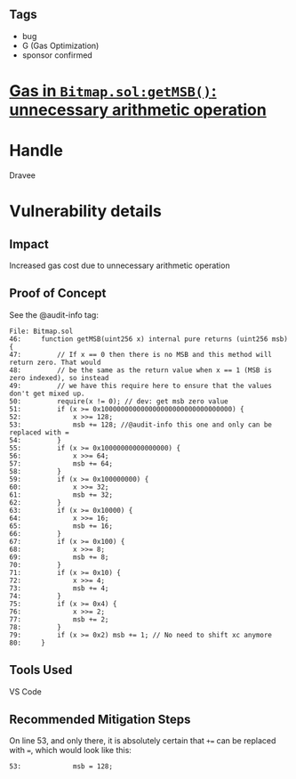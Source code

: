 ## Tags

- bug
- G (Gas Optimization)
- sponsor confirmed

# [Gas in `Bitmap.sol:getMSB()`: unnecessary arithmetic operation](https://github.com/code-423n4/2022-01-notional-findings/issues/128) 

# Handle

Dravee


# Vulnerability details

## Impact
Increased gas cost due to unnecessary arithmetic operation

## Proof of Concept
See the @audit-info tag:
```
File: Bitmap.sol
46:     function getMSB(uint256 x) internal pure returns (uint256 msb) {
47:         // If x == 0 then there is no MSB and this method will return zero. That would
48:         // be the same as the return value when x == 1 (MSB is zero indexed), so instead
49:         // we have this require here to ensure that the values don't get mixed up.
50:         require(x != 0); // dev: get msb zero value
51:         if (x >= 0x100000000000000000000000000000000) {
52:             x >>= 128;
53:             msb += 128; //@audit-info this one and only can be replaced with = 
54:         }
55:         if (x >= 0x10000000000000000) {
56:             x >>= 64;
57:             msb += 64;
58:         }
59:         if (x >= 0x100000000) {
60:             x >>= 32;
61:             msb += 32;
62:         }
63:         if (x >= 0x10000) {
64:             x >>= 16;
65:             msb += 16;
66:         }
67:         if (x >= 0x100) {
68:             x >>= 8;
69:             msb += 8;
70:         }
71:         if (x >= 0x10) {
72:             x >>= 4;
73:             msb += 4;
74:         }
75:         if (x >= 0x4) {
76:             x >>= 2;
77:             msb += 2;
78:         }
79:         if (x >= 0x2) msb += 1; // No need to shift xc anymore
80:     }
```

## Tools Used
VS Code

## Recommended Mitigation Steps
On line 53, and only there, it is absolutely certain that `+=` can be replaced with `=`, which would look like this:
```
53:             msb = 128;
```

